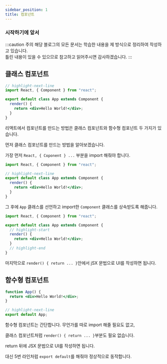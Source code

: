 ```yaml
---
sidebar_position: 1
title: 컴포넌트
---
```


### 시작하기에 앞서

:::caution 주의
해당 블로그의 모든 문서는 학습한 내용을 제 방식으로 정리하여 작성하고 있습니다. <br/>
틀린 내용이 있을 수 있으므로 참고하고 읽어주시면 감사하겠습니다.
:::
<br/>

## 클래스 컴포넌트

```jsx showLineNumbers
// highlight-next-line
import React, { Component } from "react";

export default class App extends Component {
  render() {
    return <div>Hello World!</div>;
  }
}
```

리액트에서 컴포넌트를 만드는 방법은
클래스 컴포넌트와 함수형 컴포넌트 두 가지가 있습니다.

먼저 클래스 컴포넌트를 만드는 방법을 알아보겠습니다.

가장 먼저 `React, { Coponent } ...` 부분을 import 해줘야 합니다.

```jsx showLineNumbers
import React, { Component } from "react";

// highlight-next-line
export default class App extends Component {
  render() {
    return <div>Hello World!</div>;
  }
}
```

그 후에 `App` 클래스를 선언하고 import한 `Component` 클래스를 상속받도록 해줍니다.

```jsx showLineNumbers
import React, { Component } from "react";

export default class App extends Component {
  // highlight-start
  render() {
    return <div>Hello World!</div>;
  }
  // highlight-end
}
```

마지막으로 `render() { return ... }`안에서 jSX 문법으로 UI를 작성하면 됩니다.

## 함수형 컴포넌트

```jsx showLineNumbers
function App() {
  return <div>Hello World!</div>;
}

// highlight-next-line
export default App;
```

함수형 컴포넌트는 간단합니다. 무언가를 따로 import 해줄 필요도 없고,

클래스 컴포넌트처럼 `render() { return ... }`부분도 필요 없습니다.

return 뒤에 JSX 문법으로 UI를 작성하면 됩니다.

대신 5번 라인처럼 `export default`를 해줘야 정상적으로 동작합니다.
